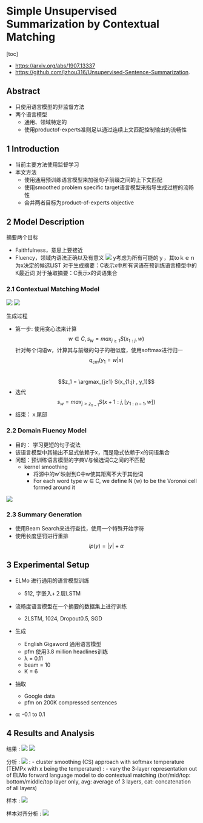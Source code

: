 # Simple Unsupervised Summarization by Contextual Matching
[toc]

- https://arxiv.org/abs/1907.13337
- https://github.com/jzhou316/Unsupervised-Sentence-Summarization.

## Abstract
- 只使用语言模型的非监督方法
- 两个语言模型
  - 通用、领域特定的
  - 使用productof-experts准则足以通过连续上文匹配控制输出的流畅性

## 1 Introduction
- 当前主要方法使用监督学习
- 本文方法
  - 使用通用预训练语言模型来加强句子前缀之间的上下文匹配
  - 使用smoothed problem specific target语言模型来指导生成过程的流畅性
  - 合并两者目标为product-of-experts objective

## 2 Model Description
摘要两个目标
- Faithfulness，意思上要接近
- Fluency，领域内语法正确以及有意义
![](../../images/d0001/07503491123207344911.png)
y考虑为所有可能的ｙ，其toｋｅｎ为x决定的候选LIST
对于生成摘要：C表示x中所有词语在预训练语言模型中的K最近词
对于抽取摘要：C表示x的词语集合

### 2.1 Contextual Matching Model
![](../../images/d0001/07503261123207412611.png)
![](../../images/d0001/07503011123207420111.png)

生成过程
- 第一步: 使用贪心法来计算 $$w ∈ C, s_w = max_{j≥1} S(x_{1:j} , w) $$
  针对每个词语w，计算其与前缀的句子的相似度，使用softmax进行归一　$$q_{cm}(y_1 = w|x)$$　
  $$z_1 = \argmax_{j≥1} S(x_{1:j} , y_1)$$
- 迭代 $$s_w = max_{j>z_{n−1}} S(x+{1:j} , [y_{1:n−1}, w])$$
- 结束：ｘ尾部

### 2.2 Domain Fluency Model
- 目的： 学习更短的句子说法
- 该语言模型中其输出不显式依赖于x，而是隐式依赖于x的词语集合
- 问题：预训练语言模型的字典V与候选词C之间的不匹配
  - kernel smoothing
    - 将源中的w`映射到C中w使其距离不大于其他词
    - For each word type w ∈ C, we define N (w) to be the Voronoi cell formed around it
 
![](../../images/d0001/07603531200201295312.png)

### 2.3 Summary Generation
- 使用Beam Search来进行查找，使用一个特殊开始字符
- 使用长度惩罚进行重排
  $$lp(y) = |y| + α $$

## 3 Experimental Setup
-  ELMo 进行通用的语言模型训练
   -  512, 字嵌入+２层LSTM
-  流畅度语言模型在一个摘要的数据集上进行训练
   -  2LSTM, 1024, Dropout0.5, SGD

- 生成
  - English Gigaword 通用语言模型
  - pfm 使用3.8 million headlines训练
  - λ = 0.11
  - beam = 10
  - K = 6
- 抽取
  - Google data
  - pfm on 200K compressed sentences
- α: -0.1 to 0.1

## 4 Results and Analysis
结果
: ![](../../images/d0001/07603391200201083912.png)
 ![](../../images/d0001/07603351200201093512.png)

分析
: ![](../../images/d0001/07603341200201103412.png)
: - cluster smoothing (CS) approach with softmax temperature (TEMPx with x being the temperature) 
: - vary the 3-layer representation out of ELMo forward language model to do contextual matching (bot/mid/top: bottom/middle/top layer only, avg: average of 3 layers, cat: concatenation of all layers)

样本
: ![](../../images/d0001/07603081200201170812.png)

样本对齐分析
: ![](../../images/d0001/07603591200201195912.png)
